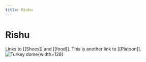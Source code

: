 ```yaml
---
title: Rishu
---
```


# Rishu

Links to [[Shoes]] and [[food]]. This is another link to [[Platoon]].
![Turkey dome](https://upload.wikimedia.org/wikipedia/commons/6/6c/Europe-1139.jpg){width=128}